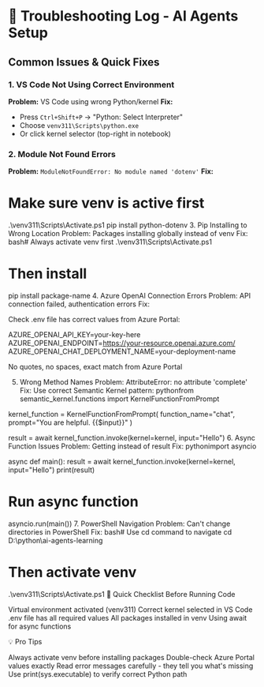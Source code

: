 # 🐞 Troubleshooting Log - AI Agents Setup

## Common Issues & Quick Fixes

### 1. VS Code Not Using Correct Environment
**Problem:** VS Code using wrong Python/kernel
**Fix:**
- Press `Ctrl+Shift+P` → "Python: Select Interpreter"
- Choose `venv311\Scripts\python.exe`
- Or click kernel selector (top-right in notebook)

### 2. Module Not Found Errors
**Problem:** `ModuleNotFoundError: No module named 'dotenv'`
**Fix:**

# Make sure venv is active first
.\venv311\Scripts\Activate.ps1
pip install python-dotenv
3. Pip Installing to Wrong Location
Problem: Packages installing globally instead of venv
Fix:
bash# Always activate venv first
.\venv311\Scripts\Activate.ps1
# Then install
pip install package-name
4. Azure OpenAI Connection Errors
Problem: API connection failed, authentication errors
Fix:

Check .env file has correct values from Azure Portal:

AZURE_OPENAI_API_KEY=your-key-here
AZURE_OPENAI_ENDPOINT=https://your-resource.openai.azure.com/
AZURE_OPENAI_CHAT_DEPLOYMENT_NAME=your-deployment-name

No quotes, no spaces, exact match from Azure Portal

5. Wrong Method Names
Problem: AttributeError: no attribute 'complete'
Fix: Use correct Semantic Kernel pattern:
pythonfrom semantic_kernel.functions import KernelFunctionFromPrompt

kernel_function = KernelFunctionFromPrompt(
    function_name="chat",
    prompt="You are helpful. {{$input}}"
)

result = await kernel_function.invoke(kernel=kernel, input="Hello")
6. Async Function Issues
Problem: Getting <coroutine object> instead of result
Fix:
pythonimport asyncio

async def main():
    result = await kernel_function.invoke(kernel=kernel, input="Hello")
    print(result)

# Run async function
asyncio.run(main())
7. PowerShell Navigation
Problem: Can't change directories in PowerShell
Fix:
bash# Use cd command to navigate
cd D:\python\ai-agents-learning
# Then activate venv
.\venv311\Scripts\Activate.ps1
🎯 Quick Checklist Before Running Code

 Virtual environment activated (venv311)
 Correct kernel selected in VS Code
 .env file has all required values
 All packages installed in venv
 Using await for async functions

💡 Pro Tips

Always activate venv before installing packages
Double-check Azure Portal values exactly
Read error messages carefully - they tell you what's missing
Use print(sys.executable) to verify correct Python path

